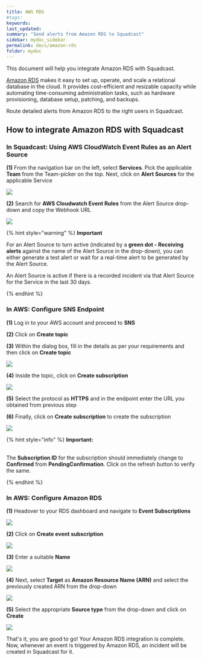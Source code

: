 ```yaml
---
title: AWS RDS
#tags:
keywords: 
last_updated: 
summary: "Send alerts from Amazon RDS to Squadcast"
sidebar: mydoc_sidebar
permalink: docs/amazon-rds
folder: mydoc
---
```


This document will help you integrate Amazon RDS with Squadcast. 

[Amazon RDS](https://aws.amazon.com/rds/) makes it easy to set up, operate, and scale a relational database in the cloud. It provides cost-efficient and resizable capacity while automating time-consuming administration tasks, such as hardware provisioning, database setup, patching, and backups.

Route detailed alerts from Amazon RDS to the right users in Squadcast.

## How to integrate Amazon RDS with Squadcast

### In Squadcast: Using AWS CloudWatch Event Rules as an Alert Source

**(1)** From the navigation bar on the left, select **Services**. Pick the applicable **Team** from the Team-picker on the top. Next, click on **Alert Sources** for the applicable Service

![](../../.gitbook/assets/alert\_source\_1.png)

**(2)** Search for **AWS Cloudwatch Event Rules** from the Alert Source drop-down and copy the Webhook URL

![](../../.gitbook/assets/event_rules_1.png)

{% hint style="warning" %} 
<b>Important</b>
<p>For an Alert Source to turn active (indicated by a <b>green dot - Receiving alerts</b> against the name of the Alert Source in the drop-down), you can either generate a test alert or wait for a real-time alert to be generated by the Alert Source.</p>
<p>An Alert Source is active if there is a recorded incident via that Alert Source for the Service in the last 30 days.</p>
{% endhint %}

### In AWS: Configure SNS Endpoint

**(1)** Log in to your AWS account and proceed to **SNS**

**(2)** Click on **Create topic**

**(3)** Within the dialog box, fill in the details as per your requirements and then click on **Create topic**

![](../../.gitbook/assets/event_rules_2.png)

**(4)** Inside the topic, click on **Create subscription**

![](../../.gitbook/assets/event_rules_3.png)

**(5)** Select the protocol as **HTTPS** and in the endpoint enter the URL you obtained from previous step

**(6)** Finally, click on **Create subscription** to create the subscription

![](../../.gitbook/assets/event_rules_4.png)

{% hint style="info" %} 
<b>Important:</b>
<br/><br/><p>The <b>Subscription ID</b> for the subscription should immediately change to <b>Confirmed</b> from <b>PendingConfirmation</b>. Click on the refresh button to verify the same.</p>
{% endhint %}

### In AWS: Configure Amazon RDS
 
**(1)** Headover to your RDS dashboard and navigate to **Event Subscriptions**

![](../../.gitbook/assets/rds_1.png)

**(2)** Click on **Create event subscription**

![](../../.gitbook/assets/rds_2.png)

**(3)** Enter a suitable **Name**

![](../../.gitbook/assets/rds_3.png)

**(4)** Next, select **Target** as **Amazon Resource Name (ARN)** and select the previously created ARN from the drop-down

![](../../.gitbook/assets/rds_4.png)

**(5)** Select the appropriate **Source type** from the drop-down and click on **Create**

![](../../.gitbook/assets/rds_5.png)

That's it, you are good to go! Your Amazon RDS integration is complete. Now, whenever an event is triggered by Amazon RDS, an incident will be created in Squadcast for it.